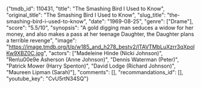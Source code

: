 {"tmdb_id": 110431, "title": "The Smashing Bird I Used to Know", "original_title": "The Smashing Bird I Used to Know", "slug_title": "the-smashing-bird-i-used-to-know", "date": "1969-08-25", "genre": ["Drame"], "score": "5.5/10", "synopsis": "A gold digging man seduces a widow for her money, and also makes a pass at her teenage Daughter, the Daughter plans a terrible revenge", "image": "https://image.tmdb.org/t/p/w185_and_h278_bestv2/lTAVTMbLuXzrr3qXpolKw9XBZ0C.jpg", "actors": ["Madeleine Hinde (Nicki Johnson)", "Ren\u00e9e Asherson (Anne Johnson)", "Dennis Waterman (Peter)", "Patrick Mower (Harry Spenton)", "David Lodge (Richard Johnson)", "Maureen Lipman (Sarah)"], "comments": [], "recommandations_id": [], "youtube_key": "CvU5rtN34SQ"}